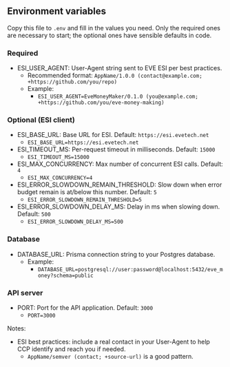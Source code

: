 ## Environment variables

Copy this file to `.env` and fill in the values you need. Only the required ones are necessary to start; the optional ones have sensible defaults in code.

### Required

- ESI_USER_AGENT: User-Agent string sent to EVE ESI per best practices.
  - Recommended format: `AppName/1.0.0 (contact@example.com; +https://github.com/you/repo)`
  - Example:
    - `ESI_USER_AGENT=EveMoneyMaker/0.1.0 (you@example.com; +https://github.com/you/eve-money-making)`

### Optional (ESI client)

- ESI_BASE_URL: Base URL for ESI. Default: `https://esi.evetech.net`
  - `ESI_BASE_URL=https://esi.evetech.net`
- ESI_TIMEOUT_MS: Per-request timeout in milliseconds. Default: `15000`
  - `ESI_TIMEOUT_MS=15000`
- ESI_MAX_CONCURRENCY: Max number of concurrent ESI calls. Default: `4`
  - `ESI_MAX_CONCURRENCY=4`
- ESI_ERROR_SLOWDOWN_REMAIN_THRESHOLD: Slow down when error budget remain is at/below this number. Default: `5`
  - `ESI_ERROR_SLOWDOWN_REMAIN_THRESHOLD=5`
- ESI_ERROR_SLOWDOWN_DELAY_MS: Delay in ms when slowing down. Default: `500`
  - `ESI_ERROR_SLOWDOWN_DELAY_MS=500`

### Database

- DATABASE_URL: Prisma connection string to your Postgres database.
  - Example:
    - `DATABASE_URL=postgresql://user:password@localhost:5432/eve_money?schema=public`

### API server

- PORT: Port for the API application. Default: `3000`
  - `PORT=3000`

Notes:

- ESI best practices: include a real contact in your User-Agent to help CCP identify and reach you if needed.
  - `AppName/semver (contact; +source-url)` is a good pattern.
